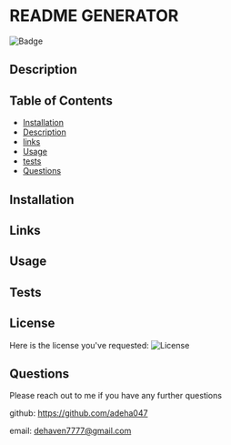 # README GENERATOR

  ![Badge](https://img.shields.io/badge/license-MIT-blue)

  ## Description 





## Table of Contents

* [Installation](#installation)
* [Description](#Description)
* [links](#links)
* [Usage](#Usage)
* [tests](#tests)
* [Questions](#Questions)


## Installation



## Links 



## Usage



## Tests



## License

Here is the license you've requested: ![License](https://choosealicense.com/licenses/mit/)




## Questions

Please reach out to me if you have any further questions 

github: https://github.com/adeha047

email: dehaven7777@gmail.com


        



